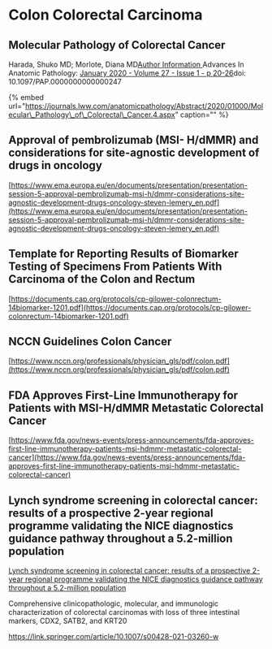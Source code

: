 # Colon Colorectal Carcinoma

## Molecular Pathology of Colorectal Cancer

Harada, Shuko MD; Morlote, Diana MD[Author Information ](https://journals.lww.com/anatomicpathology/Abstract/2020/01000/Molecular_Pathology_of_Colorectal_Cancer.4.aspx#)Advances In Anatomic Pathology: [January 2020 - Volume 27 - Issue 1 - p 20-26](https://journals.lww.com/anatomicpathology/toc/2020/01000)doi: 10.1097/PAP.0000000000000247

{% embed url="https://journals.lww.com/anatomicpathology/Abstract/2020/01000/Molecular\_Pathology\_of\_Colorectal\_Cancer.4.aspx" caption="" %}

## Approval of pembrolizumab \(MSI- H/dMMR\) and considerations for site-agnostic development of drugs in oncology

[https://www.ema.europa.eu/en/documents/presentation/presentation-session-5-approval-pembrolizumab-msi-h/dmmr-considerations-site-agnostic-development-drugs-oncology-steven-lemery_en.pdf](https://www.ema.europa.eu/en/documents/presentation/presentation-session-5-approval-pembrolizumab-msi-h/dmmr-considerations-site-agnostic-development-drugs-oncology-steven-lemery_en.pdf)

## Template for Reporting Results of Biomarker Testing of Specimens From Patients With Carcinoma of the Colon and Rectum

[https://documents.cap.org/protocols/cp-gilower-colonrectum-14biomarker-1201.pdf](https://documents.cap.org/protocols/cp-gilower-colonrectum-14biomarker-1201.pdf)

## NCCN Guidelines Colon Cancer

[https://www.nccn.org/professionals/physician_gls/pdf/colon.pdf](https://www.nccn.org/professionals/physician_gls/pdf/colon.pdf)

## FDA Approves First-Line Immunotherapy for Patients with MSI-H/dMMR Metastatic Colorectal Cancer

[https://www.fda.gov/news-events/press-announcements/fda-approves-first-line-immunotherapy-patients-msi-hdmmr-metastatic-colorectal-cancer](https://www.fda.gov/news-events/press-announcements/fda-approves-first-line-immunotherapy-patients-msi-hdmmr-metastatic-colorectal-cancer)

## Lynch syndrome screening in colorectal cancer: results of a prospective 2-year regional programme validating the NICE diagnostics guidance pathway throughout a 5.2-million population

[Lynch syndrome screening in colorectal cancer: results of a prospective 2-year regional programme validating the NICE diagnostics guidance pathway throughout a 5.2-million population](https://onlinelibrary.wiley.com/doi/10.1111/his.14390/full)


Comprehensive clinicopathologic, molecular, and immunologic characterization of colorectal carcinomas with loss of three intestinal markers, CDX2, SATB2, and KRT20

https://link.springer.com/article/10.1007/s00428-021-03260-w
